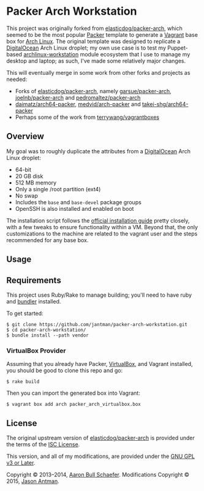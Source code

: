 Packer Arch Workstation
=======================

This project was originally forked from [elasticdog/packer-arch](https://github.com/elasticdog/packer-arch),
which seemed to be the most popular [Packer](http://www.packer.io/) template to generate a
[Vagrant](http://www.vagrantup.com/) base box for [Arch Linux](https://www.archlinux.org/). The original
template was designed to replicate a [DigitalOcean](https://www.digitalocean.com/) Arch Linux droplet;
my own use case is to test my Puppet-based [archlinux-workstation](https://github.com/jantman/puppet-archlinux-workstation)
module ecosystem that I use to manage my desktop and laptop; as such, I've made some relatively
major changes.

This will eventually merge in some work from other forks and projects as needed:

* Forks of [elasticdog/packer-arch](https://github.com/elasticdog/packer-arch), namely [garsue/packer-arch](https://github.com/garsue/packer-arch), [joelnb/packer-arch](https://github.com/joelnb/packer-arch) and [pedromaltez/packer-arch](https://github.com/pedromaltez/packer-arch)
* [daimatz/arch64-packer](https://github.com/daimatz/arch64-packer), [medvid/arch-packer](https://github.com/medvid/arch-packer) and [takei-shg/arch64-packer](https://github.com/takei-shg/arch64-packer/tree/jdk)
* Perhaps some of the work from [terrywang/vagrantboxes](https://github.com/terrywang/vagrantboxes/blob/master/archlinux-x86_64.md)

Overview
--------

My goal was to roughly duplicate the attributes from a
[DigitalOcean](https://www.digitalocean.com/) Arch Linux droplet:

* 64-bit
* 20 GB disk
* 512 MB memory
* Only a single /root partition (ext4)
* No swap
* Includes the `base` and `base-devel` package groups
* OpenSSH is also installed and enabled on boot

The installation script follows the
[official installation guide](https://wiki.archlinux.org/index.php/Installation_Guide)
pretty closely, with a few tweaks to ensure functionality within a VM. Beyond
that, the only customizations to the machine are related to the vagrant user
and the steps recommended for any base box.

Usage
-----

## Requirements

This project uses Ruby/Rake to manage building; you'll need to have ruby and [bundler](http://bundler.io/) installed.

To get started:

    $ git clone https://github.com/jantman/packer-arch-workstation.git
    $ cd packer-arch-workstation/
    $ bundle install --path vendor

### VirtualBox Provider

Assuming that you already have Packer,
[VirtualBox](https://www.virtualbox.org/), and Vagrant installed, you
should be good to clone this repo and go:

    $ rake build

Then you can import the generated box into Vagrant:

    $ vagrant box add arch packer_arch_virtualbox.box

License
-------

The original upstream version of [elasticdog/packer-arch](https://github.com/elasticdog/packer-arch) is provided under the terms of the
[ISC License](https://en.wikipedia.org/wiki/ISC_license).

This version, and all of my modifications, are provided under the [GNU GPL v3 or Later](http://www.gnu.org/licenses/gpl-3.0.en.html).

Copyright &copy; 2013&#8211;2014, [Aaron Bull Schaefer](mailto:aaron@elasticdog.com).
Modifications Copyright &copy; 2015, [Jason Antman](mailto:jason@jasonantman.com).
